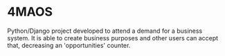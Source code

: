 # 4MAOS

Python/Django project developed to attend a demand for a business system. It is able to create business purposes and other users can accept that, decreasing an 'opportunities' counter.
